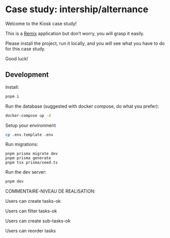 # Case study: intership/alternance

Welcome to the Kiosk case study!

This is a [Remix](https://remix.run/docs) application but don’t worry, you will grasp it easily.

Please install the project, run it locally, and you will see what you have to do for this case study.

Good luck!

## Development

Install:

```sh
pnpm i
```

Run the database (suggested with docker compose, do what you prefer):

```sh
docker-compose up -d
```

Setup your environment

```sh
cp .env.template .env
```

Run migrations:

```
pnpm prisma migrate dev
pnpm prisma generate
pnpm tsx prisma/seed.ts
```

Run the dev server:

```sh
pnpm dev
```



COMMENTAIRE-NIVEAU DE REALISATION:

Users can create tasks-ok

Users can filter tasks-ok

Users can create sub-tasks-ok

Users can reorder tasks
